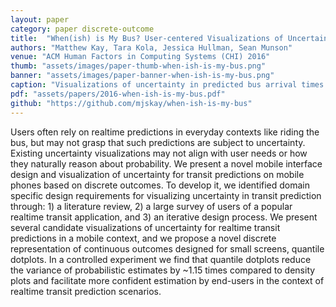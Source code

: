```yaml
---
layout: paper
category: paper discrete-outcome
title:  "When(ish) is My Bus? User-centered Visualizations of Uncertainty in Everyday, Mobile Predictive Systems"
authors: "Matthew Kay, Tara Kola, Jessica Hullman, Sean Munson"
venue: "ACM Human Factors in Computing Systems (CHI) 2016"
thumb: "assets/images/paper-thumb-when-ish-is-my-bus.png"
banner: "assets/images/paper-banner-when-ish-is-my-bus.png"
caption: "Visualizations of uncertainty in predicted bus arrival times (left); Generation of the quantile dot plot (right)."
pdf: "assets/papers/2016-when-ish-is-my-bus.pdf"
github: "https://github.com/mjskay/when-ish-is-my-bus"
---
```


<!-- abstract -->
Users often rely on realtime predictions in everyday contexts like riding the bus, but may not grasp that such predictions are subject to uncertainty. Existing uncertainty visualizations may not align with user needs or how they naturally reason about probability. We present a novel mobile interface design and visualization of uncertainty for transit predictions on mobile phones based on discrete outcomes. To develop it, we identified domain specific design requirements for visualizing uncertainty in transit prediction through: 1) a literature review, 2) a large survey of users of a popular realtime transit application, and 3) an iterative design process. We present several candidate visualizations of uncertainty for realtime transit predictions in a mobile context, and we propose a novel discrete representation of continuous outcomes designed for small screens, quantile dotplots. In a controlled experiment we find that quantile dotplots reduce the variance of probabilistic estimates by ~1.15 times compared to density plots and facilitate more confident estimation by end-users in the context of realtime transit prediction scenarios.
